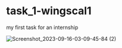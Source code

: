 # task_1-wingscal1
 my first task for an internship

![Screenshot_2023-09-16-03-09-45-84 (2)](https://github.com/deep22798/task_1-wingscal1/assets/76737835/4b8d5930-4d66-41fd-af42-5df10eaf9d8d)
